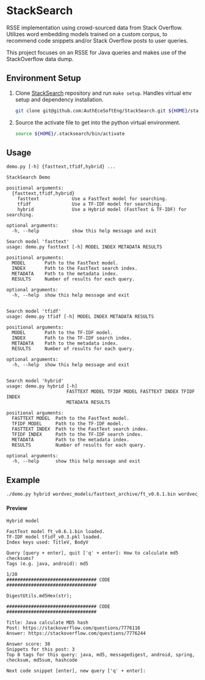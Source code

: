 # StackSearch
RSSE implementation using crowd-sourced data from Stack Overflow.  
Utilizes word embedding models trained on a custom corpus, to recommend code snippets and/or Stack Overflow posts to user queries.

This project focuses on an RSSE for Java queries and makes use of the StackOverflow data dump.

## Environment Setup

1. Clone [StackSearch](https://github.com/AuthEceSoftEng/StackSearch) repository and run `make setup`. Handles virtual env setup and dependency installation.

   ```sh
   git clone git@github.com:AuthEceSoftEng/StackSearch.git ${HOME}/stacksearch && cd ${HOME}/stacksearch/src && make setup
   ```

2. Source the activate file to get into the python virtual environment.

   ```sh
   source ${HOME}/.stacksearch/bin/activate
   ```

## Usage

```
demo.py [-h] {fasttext,tfidf,hybrid} ...

StackSearch Demo

positional arguments:
  {fasttext,tfidf,hybrid}
    fasttext            Use a FastText model for searching.
    tfidf               Use a TF-IDF model for searching.
    hybrid              Use a Hybrid model (FastText & TF-IDF) for searching.

optional arguments:
  -h, --help            show this help message and exit

Search model 'fasttext'
usage: demo.py fasttext [-h] MODEL INDEX METADATA RESULTS

positional arguments:
  MODEL       Path to the FastText model.
  INDEX       Path to the FastText search index.
  METADATA    Path to the metadata index.
  RESULTS     Number of results for each query.

optional arguments:
  -h, --help  show this help message and exit


Search model 'tfidf'
usage: demo.py tfidf [-h] MODEL INDEX METADATA RESULTS

positional arguments:
  MODEL       Path to the TF-IDF model.
  INDEX       Path to the TF-IDF search index.
  METADATA    Path to the metadata index.
  RESULTS     Number of results for each query.

optional arguments:
  -h, --help  show this help message and exit


Search model 'hybrid'
usage: demo.py hybrid [-h]
                      FASTTEXT MODEL TFIDF MODEL FASTTEXT INDEX TFIDF INDEX
                      METADATA RESULTS

positional arguments:
  FASTTEXT MODEL  Path to the FastText model.
  TFIDF MODEL     Path to the TF-IDF model.
  FASTTEXT INDEX  Path to the FastText search index.
  TFIDF INDEX     Path to the TF-IDF search index.
  METADATA        Path to the metadata index.
  RESULTS         Number of results for each query.

optional arguments:
  -h, --help      show this help message and exit
```

## Example

```sh
./demo.py hybrid wordvec_models/fasttext_archive/ft_v0.6.1.bin wordvec_models/tfidf_archive/tfidf_v0.3.pkl wordvec_models/index/ft_v0.6.1_post_index.pkl wordvec_models/index/tfidf_v0.3_post_index.pkl wordvec_models/index/extended_metadata.pkl 20
```

#### Preview

```
Hybrid model

FastText model ft_v0.6.1.bin loaded.
TF-IDF model tfidf_v0.3.pkl loaded.
Index keys used: TitleV, BodyV

Query [query + enter], quit ['q' + enter]: How to calculate md5 checksums?
Tags (e.g. java, android): md5

1/20
################################# CODE #################################

DigestUtils.md5Hex(str);

################################# CODE #################################

Title: Java calculate MD5 hash
Post: https://stackoverflow.com/questions/7776116
Answer: https://stackoverflow.com/questions/7776244

Answer score: 38
Snippets for this post: 3
Top 8 tags for this query: java, md5, messagedigest, android, spring, checksum, md5sum, hashcode

Next code snippet [enter], new query ['q' + enter]:
```